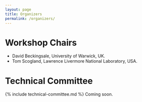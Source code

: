 ```yaml
---
layout: page
title: Organizers
permalink: /organizers/
---
```


# Workshop Chairs

- David Beckingsale, University of Warwick, UK.
- Tom Scogland, Lawrence Livermore National Laboratory, USA.

# Technical Committee

{% include technical-committee.md %}
Coming soon.
